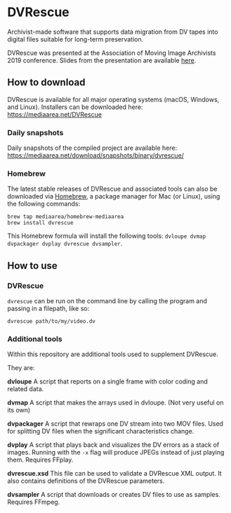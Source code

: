# DVRescue

Archivist-made software that supports data migration from DV tapes into digital files suitable for long-term preservation.

DVRescue was presented at the Association of Moving Image Archivists 2019 conference. Slides from the presentation are available [here](https://docs.google.com/presentation/d/1JFYHaKMZWHd8LFOVWmGuxdLNgFOiSXcoSxCMB-TXCvA/edit?usp=sharing).

## How to download

DVRescue is available for all major operating systems (macOS, Windows, and Linux). Installers can be downloaded here: https://mediaarea.net/DVRescue  

### Daily snapshots

Daily snapshots of the compiled project are available here: https://mediaarea.net/download/snapshots/binary/dvrescue/

### Homebrew

The latest stable releases of DVRescue and associated tools can also be downloaded via [Homebrew](https://brew.sh), a package manager for Mac (or Linux), using the following commands:

```
brew tap mediaarea/homebrew-mediaarea
brew install dvrescue
```

This Homebrew formula will install the following tools: `dvloupe dvmap dvpackager dvplay dvrescue dvsampler`.

## How to use

### DVRescue

`dvrescue` can be run on the command line by calling the program and passing in a filepath, like so:

`dvrescue path/to/my/video.dv`

### Additional tools

Within this repository are additional tools used to supplement DVRescue.

They are:

**dvloupe** A script that reports on a single frame with color coding and related data.

**dvmap** A script that makes the arrays used in dvloupe. (Not very useful on its own)

**dvpackager** A script that rewraps one DV stream into two MOV files. Used for splitting DV files when the significant characteristics change.

**dvplay** A script that plays back and visualizes the DV errors as a stack of images. Running with the `-x` flag will produce JPEGs instead of just playing them. Requires FFplay. 

**dvrescue.xsd** This file can be used to validate a DVRescue XML output. It also contains definitions of the DVRescue parameters.

**dvsampler** A script that downloads or creates DV files to use as samples. Requires FFmpeg.
